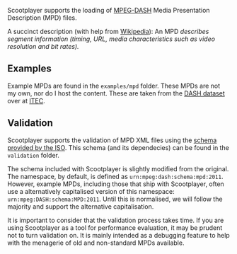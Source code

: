 Scootplayer supports the loading of [MPEG-DASH](http://dashif.org/mpeg-dash/) Media Presentation Description (MPD) files.

A succinct description (with help from [Wikipedia](https://en.wikipedia.org/wiki/Dynamic_Adaptive_Streaming_over_HTTP)): An MPD *describes segment information (timing, URL, media characteristics such as video resolution and bit rates).*

## Examples ##

Example MPDs are found in the `examples/mpd` folder. These MPDs are not my own, nor do I host the content. These are taken from the [DASH dataset](http://www-itec.uni-klu.ac.at/ftp/datasets/mmsys12/BigBuckBunny/) over at [ITEC](http://www-itec.uni-klu.ac.at/).

## Validation ##

Scootplayer supports the validation of MPD XML files using the [schema provided by the ISO](http://standards.iso.org/ittf/PubliclyAvailableStandards/MPEG-DASH_schema_files/DASH-MPD.xsd). This schema (and its dependecies) can be found in the `validation` folder.

The schema included with Scootplayer is slightly modified from the original. The namespace, by default, is defined as `urn:mpeg:dash:schema:mpd:2011`. However, example MPDs, including those that ship with Scootplayer, often use a alternatively capitalised version of this namespace: `urn:mpeg:DASH:schema:MPD:2011`. Until this is normalised, we will follow the majority and support the alternative capitalisation.

It is important to consider that the validation process takes time. If you are using Scootplayer as a tool for performance evaluation, it may be prudent not to turn validation on. It is mainly intended as a debugging feature to help with the menagerie of old and non-standard MPDs available.

